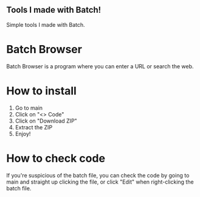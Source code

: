 ## Tools I made with Batch!
Simple tools I made with Batch.
# Batch Browser
Batch Browser is a program where you can enter a URL or search the web.
# How to install
1. Go to main
2. Click on "<> Code"
3. Click on "Download ZIP"
4. Extract the ZIP
5. Enjoy!
# How to check code
If you're suspicious of the batch file, you can check the code by going to main and straight up clicking the file, or click "Edit" when right-clicking the batch file.
